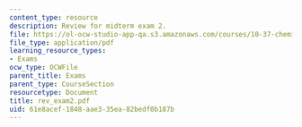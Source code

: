 ```yaml
---
content_type: resource
description: Review for midterm exam 2.
file: https://ol-ocw-studio-app-qa.s3.amazonaws.com/courses/10-37-chemical-and-biological-reaction-engineering-spring-2007/61e8acef1848aae335ea82bedf0b187b_rev_exam2.pdf
file_type: application/pdf
learning_resource_types:
- Exams
ocw_type: OCWFile
parent_title: Exams
parent_type: CourseSection
resourcetype: Document
title: rev_exam2.pdf
uid: 61e8acef-1848-aae3-35ea-82bedf0b187b
---
```


